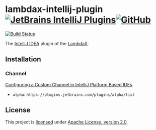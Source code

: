 # lambdax-intellij-plugin [![JetBrains IntelliJ Plugins](https://img.shields.io/jetbrains/plugin/v/13009-lambdax?style=flat)](https://plugins.jetbrains.com/plugin/13009-lambdax)[![GitHub](https://img.shields.io/github/license/alexengrig/lambdax-intellij-plugin?style=flat&&color=informational)](LICENSE)

[![Build Status](https://travis-ci.com/alexengrig/lambdax-intellij-plugin.svg?branch=master)](https://travis-ci.com/alexengrig/lambdax-intellij-plugin)

The [IntelliJ IDEA](https://github.com/JetBrains/intellij-community) plugin of the [LambdaX](https://github.com/alexengrig/lambdax).

## Installation

### Channel

[Configuring a Custom Channel in IntelliJ Platform Based IDEs](https://www.jetbrains.org/intellij/sdk/docs/plugin_repository/custom_channels.html#configuring-a-custom-channel-in-intellij-platform-based-ides).

- `alpha`: `https://plugins.jetbrains.com/plugins/alpha/list`

## License

This project is [licensed](LICENSE) under [Apache License, version 2.0](https://www.apache.org/licenses/LICENSE-2.0).
